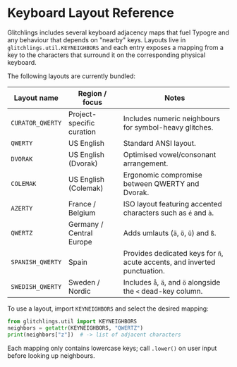 # Keyboard Layout Reference

Glitchlings includes several keyboard adjacency maps that fuel Typogre and any
behaviour that depends on "nearby" keys. Layouts live in
`glitchlings.util.KEYNEIGHBORS` and each entry exposes a mapping from a key to
the characters that surround it on the corresponding physical keyboard.

The following layouts are currently bundled:

| Layout name | Region / focus | Notes |
| --- | --- | --- |
| `CURATOR_QWERTY` | Project-specific curation | Includes numeric neighbours for symbol-heavy glitches. |
| `QWERTY` | US English | Standard ANSI layout. |
| `DVORAK` | US English (Dvorak) | Optimised vowel/consonant arrangement. |
| `COLEMAK` | US English (Colemak) | Ergonomic compromise between QWERTY and Dvorak. |
| `AZERTY` | France / Belgium | ISO layout featuring accented characters such as `é` and `à`. |
| `QWERTZ` | Germany / Central Europe | Adds umlauts (`ä`, `ö`, `ü`) and `ß`. |
| `SPANISH_QWERTY` | Spain | Provides dedicated keys for `ñ`, acute accents, and inverted punctuation. |
| `SWEDISH_QWERTY` | Sweden / Nordic | Includes `å`, `ä`, and `ö` alongside the `<` dead-key column. |

To use a layout, import `KEYNEIGHBORS` and select the desired mapping:

```python
from glitchlings.util import KEYNEIGHBORS
neighbors = getattr(KEYNEIGHBORS, "QWERTZ")
print(neighbors["z"])  # -> list of adjacent characters
```

Each mapping only contains lowercase keys; call `.lower()` on user input before
looking up neighbours.
